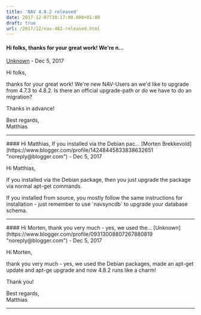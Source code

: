 ```yaml
---
title: 'NAV 4.8.2 released'
date: 2017-12-07T10:17:00.000+01:00
draft: true
url: /2017/12/nav-482-released.html
---
```


#### Hi folks, thanks for your great work! We're n...
[Unknown](https://www.blogger.com/profile/09313008807267880819 "noreply@blogger.com") - <time datetime="2017-12-08T09:43:25.050+01:00">Dec 5, 2017</time>

Hi folks,  
  
thanks for your great work! We're new NAV-Users an we'd like to upgrade from 4.7.3 to 4.8.2. Is there an official upgrade-path or do we have to do an migration?  
  
Thanks in advance!  
  
Best regards,  
Matthias
<hr />
#### Hi Matthias, If you installed via the Debian pac...
[Morten Brekkevold](https://www.blogger.com/profile/14248445833838632651 "noreply@blogger.com") - <time datetime="2017-12-08T10:29:32.042+01:00">Dec 5, 2017</time>

Hi Matthias,  
  
If you installed via the Debian package, then you just upgrade the package via normal apt-get commands.  
  
If you installed from source, you mostly follow the same instructions for installation - just remember to use \`navsyncdb\` to upgrade your database schema.
<hr />
#### Hi Morten, thank you very much - yes, we used the...
[Unknown](https://www.blogger.com/profile/09313008807267880819 "noreply@blogger.com") - <time datetime="2017-12-08T12:39:58.559+01:00">Dec 5, 2017</time>

Hi Morten,  
  
thank you very much - yes, we used the Debian packages, made an apt-get update and apt-ge upgrade and now 4.8.2 runs like a charm!  
  
Thank you!  
  
Best regards,  
Matthias
<hr />
